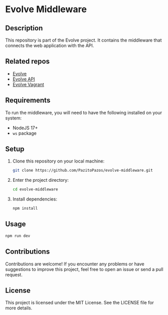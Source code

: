 # Evolve Middleware

## Description

This repository is part of the Evolve project. It contains the middleware that connects the web application with the API.

## Related repos
 - [Evolve](https://github.com/PazitoPazos/evolve)
 - [Evolve API](https://github.com/PazitoPazos/evolve-api)
 - [Evolve Vagrant](https://github.com/PazitoPazos/evolve-vagrant)

## Requirements

To run the middleware, you will need to have the following installed on your system:

- NodeJS 17+
- `ws` package

## Setup

1. Clone this repository on your local machine:

    ```bash
    git clone https://github.com/PazitoPazos/evolve-middleware.git
    ```

2. Enter the project directory:

    ```bash
    cd evolve-middleware
    ```

3. Install dependencies:

    ```bash
    npm install
    ```

## Usage

```bash
npm run dev
```

## Contributions
Contributions are welcome! If you encounter any problems or have suggestions to improve this project, feel free to open an issue or send a pull request.

## License
This project is licensed under the MIT License. See the LICENSE file for more details.

